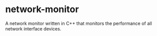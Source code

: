 # network-monitor
A network monitor written in C++ that monitors the performance of all network interface devices.

